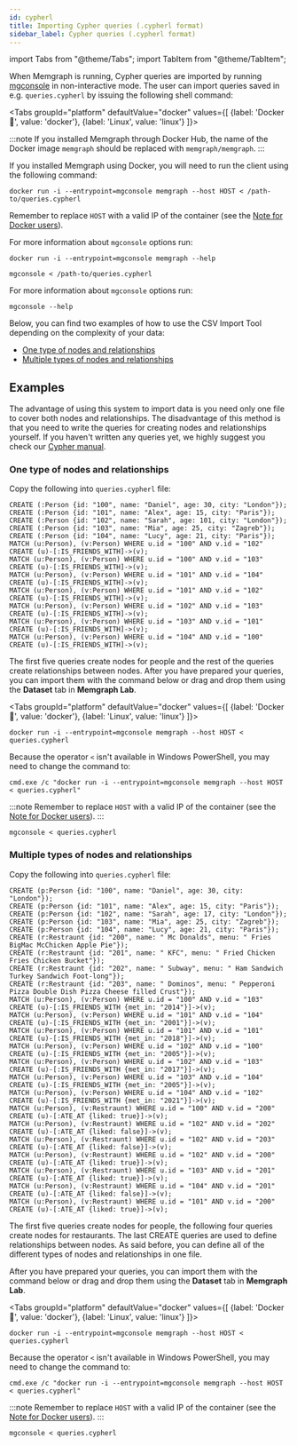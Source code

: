 ```yaml
---
id: cypherl
title: Importing Cypher queries (.cypherl format)
sidebar_label: Cypher queries (.cypherl format)
---
```

import Tabs from "@theme/Tabs"; import TabItem from "@theme/TabItem";

When Memgraph is running, Cypher queries are imported by running
[mgconsole](/connect-to-memgraph/methods/mgconsole.md) in non-interactive mode.
The user can import queries saved in e.g. `queries.cypherl` by issuing the
following shell command:


<Tabs
  groupId="platform"
  defaultValue="docker"
  values={[
    {label: 'Docker 🐳', value: 'docker'},
    {label: 'Linux', value: 'linux'}
  ]}>
  <TabItem value="docker">

:::note
If you installed Memgraph through Docker Hub, the name of the Docker
image `memgraph` should be replaced with `memgraph/memgraph`.
:::

If you installed Memgraph using Docker, you will need to run the client using
the following command:

```console
docker run -i --entrypoint=mgconsole memgraph --host HOST < /path-to/queries.cypherl
```

Remember to replace `HOST` with a valid IP of the container (see the [Note for
Docker
users](/database-functionalities/work-with-docker.md#docker-container-ip-address)).

For more information about `mgconsole` options run:

```console
docker run -i --entrypoint=mgconsole memgraph --help
```

  </TabItem>
  <TabItem value= 'linux'>

```console
mgconsole < /path-to/queries.cypherl
```

For more information about `mgconsole` options run:

```console
mgconsole --help
```

  </TabItem>
</Tabs>

Below, you can find two examples of how to use the CSV Import Tool depending on
the complexity of your data:
- [One type of nodes and relationships](#one-type-of-nodes-and-relationships)
- [Multiple types of nodes and
  relationships](#multiple-types-of-nodes-and-relationships)

## Examples

The advantage of using this system to import data is you need only one file to
cover both nodes and relationships. The disadvantage of this method is that you
need to write the queries for creating nodes and relationships yourself. If you
haven't written any queries yet, we highly suggest you check our [Cypher
manual](https://memgraph.com/docs/cypher-manual).

### One type of nodes and relationships

Copy the following into `queries.cypherl` file:

```plaintext
CREATE (:Person {id: "100", name: "Daniel", age: 30, city: "London"});
CREATE (:Person {id: "101", name: "Alex", age: 15, city: "Paris"});
CREATE (:Person {id: "102", name: "Sarah", age: 101, city: "London"});
CREATE (:Person {id: "103", name: "Mia", age: 25, city: "Zagreb"});
CREATE (:Person {id: "104", name: "Lucy", age: 21, city: "Paris"});
MATCH (u:Person), (v:Person) WHERE u.id = "100" AND v.id = "102" CREATE (u)-[:IS_FRIENDS_WITH]->(v);
MATCH (u:Person), (v:Person) WHERE u.id = "100" AND v.id = "103" CREATE (u)-[:IS_FRIENDS_WITH]->(v);
MATCH (u:Person), (v:Person) WHERE u.id = "101" AND v.id = "104" CREATE (u)-[:IS_FRIENDS_WITH]->(v);
MATCH (u:Person), (v:Person) WHERE u.id = "101" AND v.id = "102" CREATE (u)-[:IS_FRIENDS_WITH]->(v);
MATCH (u:Person), (v:Person) WHERE u.id = "102" AND v.id = "103" CREATE (u)-[:IS_FRIENDS_WITH]->(v);
MATCH (u:Person), (v:Person) WHERE u.id = "103" AND v.id = "101" CREATE (u)-[:IS_FRIENDS_WITH]->(v);
MATCH (u:Person), (v:Person) WHERE u.id = "104" AND v.id = "100" CREATE (u)-[:IS_FRIENDS_WITH]->(v);
```

The first five queries create nodes for people and the rest of the queries create
relationships between nodes. After you have prepared your queries, you can
import them with the command below or drag and drop them using the
**Dataset** tab in **Memgraph Lab**.

<Tabs
  groupId="platform"
  defaultValue="docker"
  values={[
    {label: 'Docker 🐳', value: 'docker'},
    {label: 'Linux', value: 'linux'}
  ]}>
  <TabItem value="docker">

```console
docker run -i --entrypoint=mgconsole memgraph --host HOST < queries.cypherl
```

Because the operator `<` isn't available in Windows PowerShell, you may need to change the command to:

```console
cmd.exe /c "docker run -i --entrypoint=mgconsole memgraph --host HOST < queries.cypherl"
```

:::note
Remember to replace `HOST` with a valid IP of the container (see the [Note for Docker
users](/database-functionalities/work-with-docker.md#docker-container-ip-address)).
:::

  </TabItem>
  <TabItem value= 'linux'>

```console
mgconsole < queries.cypherl
```

  </TabItem>
</Tabs>

### Multiple types of nodes and relationships

Copy the following into `queries.cypherl` file:

```plaintext
CREATE (p:Person {id: "100", name: "Daniel", age: 30, city: "London"});
CREATE (p:Person {id: "101", name: "Alex", age: 15, city: "Paris"});
CREATE (p:Person {id: "102", name: "Sarah", age: 17, city: "London"});
CREATE (p:Person {id: "103", name: "Mia", age: 25, city: "Zagreb"});
CREATE (p:Person {id: "104", name: "Lucy", age: 21, city: "Paris"});
CREATE (r:Restraunt {id: "200", name: " Mc Donalds", menu: " Fries BigMac McChicken Apple Pie"});
CREATE (r:Restraunt {id: "201", name: " KFC", menu: " Fried Chicken Fries Chicken Bucket"});
CREATE (r:Restraunt {id: "202", name: " Subway", menu: " Ham Sandwich Turkey Sandwich Foot-long"});
CREATE (r:Restraunt {id: "203", name: " Dominos", menu: " Pepperoni Pizza Double Dish Pizza Cheese filled Crust"});
MATCH (u:Person), (v:Person) WHERE u.id = "100" AND v.id = "103" CREATE (u)-[:IS_FRIENDS_WITH {met_in: "2014"}]->(v);
MATCH (u:Person), (v:Person) WHERE u.id = "101" AND v.id = "104" CREATE (u)-[:IS_FRIENDS_WITH {met_in: "2001"}]->(v);
MATCH (u:Person), (v:Person) WHERE u.id = "101" AND v.id = "101" CREATE (u)-[:IS_FRIENDS_WITH {met_in: "2018"}]->(v);
MATCH (u:Person), (v:Person) WHERE u.id = "102" AND v.id = "100" CREATE (u)-[:IS_FRIENDS_WITH {met_in: "2005"}]->(v);
MATCH (u:Person), (v:Person) WHERE u.id = "102" AND v.id = "103" CREATE (u)-[:IS_FRIENDS_WITH {met_in: "2017"}]->(v);
MATCH (u:Person), (v:Person) WHERE u.id = "103" AND v.id = "104" CREATE (u)-[:IS_FRIENDS_WITH {met_in: "2005"}]->(v);
MATCH (u:Person), (v:Person) WHERE u.id = "104" AND v.id = "102" CREATE (u)-[:IS_FRIENDS_WITH {met_in: "2021"}]->(v);
MATCH (u:Person), (v:Restraunt) WHERE u.id = "100" AND v.id = "200" CREATE (u)-[:ATE_AT {liked: true}]->(v);
MATCH (u:Person), (v:Restraunt) WHERE u.id = "102" AND v.id = "202" CREATE (u)-[:ATE_AT {liked: false}]->(v);
MATCH (u:Person), (v:Restraunt) WHERE u.id = "102" AND v.id = "203" CREATE (u)-[:ATE_AT {liked: false}]->(v);
MATCH (u:Person), (v:Restraunt) WHERE u.id = "102" AND v.id = "200" CREATE (u)-[:ATE_AT {liked: true}]->(v);
MATCH (u:Person), (v:Restraunt) WHERE u.id = "103" AND v.id = "201" CREATE (u)-[:ATE_AT {liked: true}]->(v);
MATCH (u:Person), (v:Restraunt) WHERE u.id = "104" AND v.id = "201" CREATE (u)-[:ATE_AT {liked: false}]->(v);
MATCH (u:Person), (v:Restraunt) WHERE u.id = "101" AND v.id = "200" CREATE (u)-[:ATE_AT {liked: true}]->(v);
```

The first five queries create nodes for people, the following four queries
create nodes for restaurants. The last CREATE queries are used to define
relationships between nodes. As said before, you can define all of the different
types of nodes and relationships in one file.

After you have prepared your queries, you can
import them with the command below or drag and drop them using the
**Dataset** tab in **Memgraph Lab**.

<Tabs
  groupId="platform"
  defaultValue="docker"
  values={[
    {label: 'Docker 🐳', value: 'docker'},
    {label: 'Linux', value: 'linux'}
  ]}>
  <TabItem value="docker">

```console
docker run -i --entrypoint=mgconsole memgraph --host HOST < queries.cypherl
```

Because the operator `<` isn't available in Windows PowerShell, you may need to change the command to:

```console
cmd.exe /c "docker run -i --entrypoint=mgconsole memgraph --host HOST < queries.cypherl"
```

:::note
Remember to replace `HOST` with a valid IP of the container (see the [Note for Docker
users](/database-functionalities/work-with-docker.md#docker-container-ip-address)).
:::

  </TabItem>
  <TabItem value= 'linux'>

```console
mgconsole < queries.cypherl
```

  </TabItem>
</Tabs>